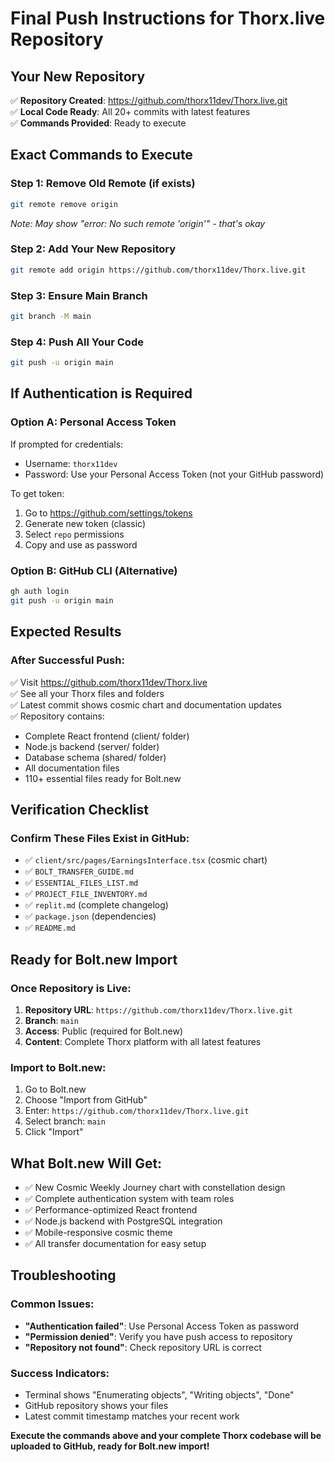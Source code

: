 # Final Push Instructions for Thorx.live Repository

## Your New Repository
✅ **Repository Created**: https://github.com/thorx11dev/Thorx.live.git  
✅ **Local Code Ready**: All 20+ commits with latest features  
✅ **Commands Provided**: Ready to execute  

## Exact Commands to Execute

### Step 1: Remove Old Remote (if exists)
```bash
git remote remove origin
```
*Note: May show "error: No such remote 'origin'" - that's okay*

### Step 2: Add Your New Repository
```bash
git remote add origin https://github.com/thorx11dev/Thorx.live.git
```

### Step 3: Ensure Main Branch
```bash
git branch -M main
```

### Step 4: Push All Your Code
```bash
git push -u origin main
```

## If Authentication is Required

### Option A: Personal Access Token
If prompted for credentials:
- Username: `thorx11dev`
- Password: Use your Personal Access Token (not your GitHub password)

To get token:
1. Go to https://github.com/settings/tokens
2. Generate new token (classic)
3. Select `repo` permissions
4. Copy and use as password

### Option B: GitHub CLI (Alternative)
```bash
gh auth login
git push -u origin main
```

## Expected Results

### After Successful Push:
✅ Visit https://github.com/thorx11dev/Thorx.live  
✅ See all your Thorx files and folders  
✅ Latest commit shows cosmic chart and documentation updates  
✅ Repository contains:
- Complete React frontend (client/ folder)
- Node.js backend (server/ folder)  
- Database schema (shared/ folder)
- All documentation files
- 110+ essential files ready for Bolt.new

## Verification Checklist

### Confirm These Files Exist in GitHub:
- ✅ `client/src/pages/EarningsInterface.tsx` (cosmic chart)
- ✅ `BOLT_TRANSFER_GUIDE.md`
- ✅ `ESSENTIAL_FILES_LIST.md`
- ✅ `PROJECT_FILE_INVENTORY.md`
- ✅ `replit.md` (complete changelog)
- ✅ `package.json` (dependencies)
- ✅ `README.md`

## Ready for Bolt.new Import

### Once Repository is Live:
1. **Repository URL**: `https://github.com/thorx11dev/Thorx.live.git`
2. **Branch**: `main`
3. **Access**: Public (required for Bolt.new)
4. **Content**: Complete Thorx platform with all latest features

### Import to Bolt.new:
1. Go to Bolt.new
2. Choose "Import from GitHub" 
3. Enter: `https://github.com/thorx11dev/Thorx.live.git`
4. Select branch: `main`
5. Click "Import"

## What Bolt.new Will Get:
- ✅ New Cosmic Weekly Journey chart with constellation design
- ✅ Complete authentication system with team roles
- ✅ Performance-optimized React frontend
- ✅ Node.js backend with PostgreSQL integration
- ✅ Mobile-responsive cosmic theme
- ✅ All transfer documentation for easy setup

## Troubleshooting

### Common Issues:
- **"Authentication failed"**: Use Personal Access Token as password
- **"Permission denied"**: Verify you have push access to repository
- **"Repository not found"**: Check repository URL is correct

### Success Indicators:
- Terminal shows "Enumerating objects", "Writing objects", "Done"
- GitHub repository shows your files
- Latest commit timestamp matches your recent work

**Execute the commands above and your complete Thorx codebase will be uploaded to GitHub, ready for Bolt.new import!**